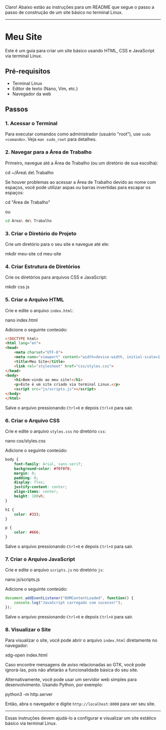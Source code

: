 Claro! Abaixo estão as instruções para um README que segue o passo a passo de construção de um site básico no terminal Linux.

---

# Meu Site

Este é um guia para criar um site básico usando HTML, CSS e JavaScript via terminal Linux.

## Pré-requisitos

- Terminal Linux
- Editor de texto (Nano, Vim, etc.)
- Navegador da web

## Passos

### 1. Acessar o Terminal

Para executar comandos como administrador (usuário "root"), use `sudo <comando>`. Veja `man sudo_root` para detalhes.

### 2. Navegar para a Área de Trabalho

Primeiro, navegue até a Área de Trabalho (ou um diretório de sua escolha):

cd ~/Área\ de\ Trabalho

Se houver problemas ao acessar a Área de Trabalho devido ao nome com espaços, você pode utilizar aspas ou barras invertidas para escapar os espaços:

cd "Área de Trabalho"

ou

```bash
cd Área\ de\ Trabalho
```

### 3. Criar o Diretório do Projeto

Crie um diretório para o seu site e navegue até ele:

mkdir meu-site
cd meu-site


### 4. Criar Estrutura de Diretórios

Crie os diretórios para arquivos CSS e JavaScript:

mkdir css js

### 5. Criar o Arquivo HTML

Crie e edite o arquivo `index.html`:

nano index.html

Adicione o seguinte conteúdo:

```html
<!DOCTYPE html>
<html lang="en">
<head>
    <meta charset="UTF-8">
    <meta name="viewport" content="width=device-width, initial-scale=1.0">
    <title>Meu Site</title>
    <link rel="stylesheet" href="css/styles.css">
</head>
<body>
    <h1>Bem-vindo ao meu site!</h1>
    <p>Este é um site criado via terminal Linux.</p>
    <script src="js/scripts.js"></script>
</body>
</html>
```

Salve o arquivo pressionando `Ctrl+O` e depois `Ctrl+X` para sair.

### 6. Criar o Arquivo CSS

Crie e edite o arquivo `styles.css` no diretório `css`:

nano css/styles.css

Adicione o seguinte conteúdo:

```css
body {
    font-family: Arial, sans-serif;
    background-color: #f0f0f0;
    margin: 0;
    padding: 0;
    display: flex;
    justify-content: center;
    align-items: center;
    height: 100vh;
}

h1 {
    color: #333;
}

p {
    color: #666;
}
```

Salve o arquivo pressionando `Ctrl+O` e depois `Ctrl+X` para sair.

### 7. Criar o Arquivo JavaScript

Crie e edite o arquivo `scripts.js` no diretório `js`:


nano js/scripts.js


Adicione o seguinte conteúdo:

```javascript
document.addEventListener("DOMContentLoaded", function() {
    console.log("JavaScript carregado com sucesso!");
});
```

Salve o arquivo pressionando `Ctrl+O` e depois `Ctrl+X` para sair.

### 8. Visualizar o Site

Para visualizar o site, você pode abrir o arquivo `index.html` diretamente no navegador:


xdg-open index.html


Caso encontre mensagens de aviso relacionadas ao GTK, você pode ignorá-las, pois não afetarão a funcionalidade básica do seu site.

Alternativamente, você pode usar um servidor web simples para desenvolvimento. Usando Python, por exemplo:


python3 -m http.server


Então, abra o navegador e digite `http://localhost:8000` para ver seu site.

---

Essas instruções devem ajudá-lo a configurar e visualizar um site estático básico via terminal Linux.
